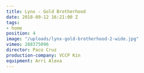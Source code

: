 ```yaml
---
title: Lynx - Gold Brotherhood
date: 2018-09-12 16:21:00 Z
tags:
- home
position: 4
image: "/uploads/lynx-gold-brotherhood-2-wide.jpg"
vimeo: 288375096
director: Paco Cruz
production-company: VCCP Kin
equipment: Arri Alexa
---
```



